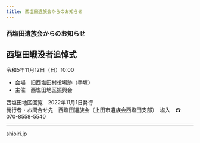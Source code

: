 ```yaml
---
title: 西塩田遺族会からのお知らせ
---
```

### 西塩田遺族会からのお知らせ

## 西塩田戦没者追悼式

令和5年11月12日（日）10:00

* 会場　旧西塩田村役場跡（手塚）
* 主催　西塩田地区振興会

西塩田地区回覧　2022年11月1日発行  
発行者・お問合せ先　西塩田遺族会（上田市遺族会西塩田支部）　塩入　☎ 070-8558-5540

---
[shioiri.jp](https://shioiri.jp)